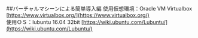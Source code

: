 ##バーチャルマシーンによる簡単導入編
使用仮想環境：Oracle VM Virtualbox [https://www.virtualbox.org/](https://www.virtualbox.org/)  
使用ＯＳ：lubuntu 16.04 32bit [https://wiki.ubuntu.com/Lubuntu/](https://wiki.ubuntu.com/Lubuntu/)  

